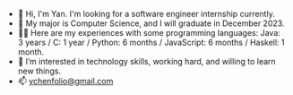 - 👋 Hi, I'm Yan. I'm looking for a software engineer internship currently. 
- 🌱 My major is Computer Science, and I will graduate in December 2023.
- 👩‍💻 Here are my experiences with some programming languages: Java: 3 years / C: 1 year / Python: 6 months / JavaScript: 6 months / Haskell: 1 month.
- 👀 I’m interested in technology skills, working hard, and willing to learn new things.
- 📫 ychenfolio@gmail.com
